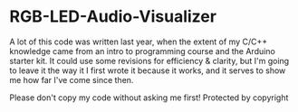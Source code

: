 # RGB-LED-Audio-Visualizer

A lot of this code was written last year, when the extent of my C/C++ knowledge came from an intro to programming course and the Arduino starter kit. It could use some revisions for efficiency & clarity, but I'm going to leave it the way it I first wrote it because it works, and it serves to show me how far I've come since then.

Please don't copy my code without asking me first! Protected by copyright
